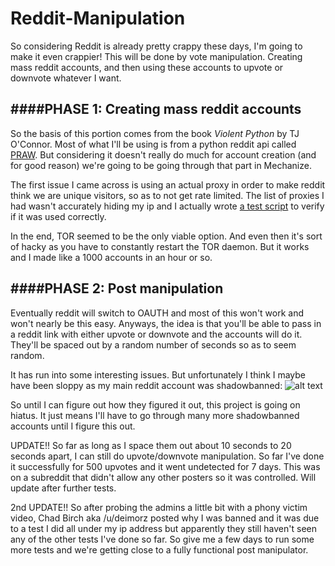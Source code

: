 # Reddit-Manipulation

So considering Reddit is already pretty crappy these days, I'm going to make it even crappier! This will be done by vote manipulation. Creating mass reddit accounts, and then using these accounts to upvote or downvote whatever I want. 

####PHASE 1: Creating mass reddit accounts
---------------------------

So the basis of this portion comes from the book *Violent Python* by TJ O'Connor. Most of what I'll be using is from a python reddit api called [PRAW](https://praw.readthedocs.org/en/v3.0.0/). But considering it doesn't really do much for account creation (and for good reason) we're going to be going through that part in Mechanize. 

The first issue I came across is using an actual proxy in order to make reddit think we are unique visitors, so as to not get rate limited. The list of proxies I had wasn't accurately hiding my ip and I actually wrote [a test script](https://github.com/THEMVFFINMAN/Reddit-Manipulation/blob/master/ProxyTester.py) to verify if it was used correctly. 

In the end, TOR seemed to be the only viable option. And even then it's sort of hacky as you have to constantly restart the TOR daemon. But it works and I made like a 1000 accounts in an hour or so. 

####PHASE 2: Post manipulation
---------------------------

Eventually reddit will switch to OAUTH and most of this won't work and won't nearly be this easy. Anyways, the idea is that you'll be able to pass in a reddit link with either upvote or downvote and the accounts will do it. They'll be spaced out by a random number of seconds so as to seem random. 

It has run into some interesting issues. But unfortunately I think I maybe have been sloppy as my main reddit account was shadowbanned: ![alt text](http://i.imgur.com/md7nJXa.png "RIP /u/blendt")

So until I can figure out how they figured it out, this project is going on hiatus. It just means I'll have to go through many more shadowbanned accounts until I figure this out. 

UPDATE!! So far as long as I space them out about 10 seconds to 20 seconds apart, I can still do upvote/downvote manipulation. So far I've done it successfully for 500 upvotes and it went undetected for 7 days. This was on a subreddit that didn't allow any other posters so it was controlled. Will update after further tests.

2nd UPDATE!! So after probing the admins a little bit with a phony victim video, Chad Birch aka /u/deimorz posted why I was banned and it was due to a test I did all under my ip address but apparently they still haven't seen any of the other tests I've done so far. So give me a few days to run some more tests and we're getting close to a fully functional post manipulator. 
